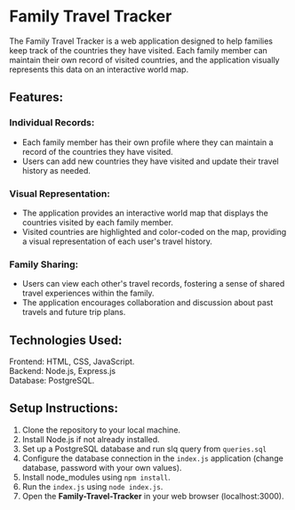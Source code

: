 # Family Travel Tracker
The Family Travel Tracker is a web application designed to help families keep track of the countries they have visited. Each family member can maintain their own record of visited countries, and the application visually represents this data on an interactive world map.

## Features:
  ### Individual Records:
  - Each family member has their own profile where they can maintain a record of the countries they have visited.
  - Users can add new countries they have visited and update their travel history as needed.
  ### Visual Representation:
  - The application provides an interactive world map that displays the countries visited by each family member.
  - Visited countries are highlighted and color-coded on the map, providing a visual representation of each user's travel history.
  ### Family Sharing:
  - Users can view each other's travel records, fostering a sense of shared travel experiences within the family.
  - The application encourages collaboration and discussion about past travels and future trip plans.

## Technologies Used:
Frontend: HTML, CSS, JavaScript.<br/>
Backend: Node.js, Express.js<br/>
Database: PostgreSQL.<br/>

## Setup Instructions:
1. Clone the repository to your local machine.
2. Install Node.js if not already installed.
3. Set up a PostgreSQL database and run slq query from `queries.sql`
5. Configure the database connection in the `index.js` application (change database, password with your own values).
6. Install node_modules using `npm install`.
7. Run the `index.js` using `node index.js`.
8. Open the **Family-Travel-Tracker** in your web browser (localhost:3000).
